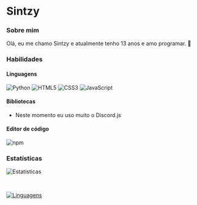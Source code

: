 
# Sintzy

### Sobre mim

Olá, eu me chamo Sintzy e atualmente tenho 13 anos e amo programar. 👋

### Habilidades

#### Linguagens

<img src="https://img.shields.io/badge/Python-04721A" alt="Python"/> <img src="https://img.shields.io/badge/HTML5-FA580C" alt="HTML5"/> 
<img src="https://img.shields.io/badge/CSS3-173FF2" alt="CSS3"/> <img src="https://img.shields.io/badge/JavaScript-ffc742" alt="JavaScript"/> 


#### Bibliotecas
- Neste momento eu uso muito o Discord.js


#### Editor de código

<img src="https://img.shields.io/badge/Visual--Studio--Code-1380B7" alt="npm"/>

### Estatísticas

![Estatísticas](https://github-readme-stats.vercel.app/api?username=sintzy&show_icons=true&theme=dracula) 
  
<br>
  
[![Linguagens](https://github-readme-stats.vercel.app/api/top-langs/?username=sintzy&layout=compact)](https://github.com/anuraghazra/github-readme-stats)
